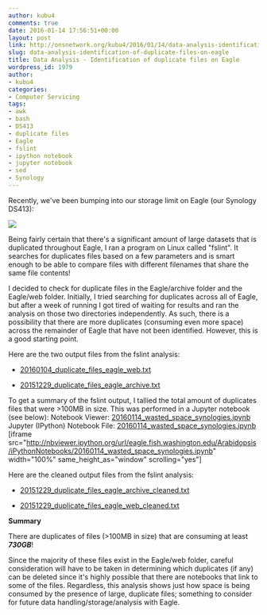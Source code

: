 ```yaml
---
author: kubu4
comments: true
date: 2016-01-14 17:56:51+00:00
layout: post
link: http://onsnetwork.org/kubu4/2016/01/14/data-analysis-identification-of-duplicate-files-on-eagle/
slug: data-analysis-identification-of-duplicate-files-on-eagle
title: Data Analysis - Identification of duplicate files on Eagle
wordpress_id: 1979
author:
- kubu4
categories:
- Computer Servicing
tags:
- awk
- bash
- DS413
- duplicate files
- Eagle
- fslint
- ipython notebook
- jupyter notebook
- sed
- Synology
---
```


Recently, we've been bumping into our storage limit on Eagle (our Synology DS413):

[![](http://eagle.fish.washington.edu/Arabidopsis/20160114_eagle_storage.jpg)](http://eagle.fish.washington.edu/Arabidopsis/20160114_eagle_storage.jpg)



Being fairly certain that there's a significant amount of large datasets that is duplicated throughout Eagle, I ran a program on Linux called "fslint". It searches for duplicates files based on a few parameters and is smart enough to be able to compare files with different filenames that share the same file contents!

I decided to check for duplicate files in the Eagle/archive folder and the Eagle/web folder. Initially, I tried searching for duplicates across all of Eagle, but after a week of running I got tired of waiting for results and ran the analysis on those two directories independently. As such, there is a possibility that there are more duplicates (consuming even more space) across the remainder of Eagle that have not been identified. However, this is a good starting point.

Here are the two output files from the fslint analysis:




    
  * [20160104_duplicate_files_eagle_web.txt](http://eagle.fish.washington.edu/Arabidopsis/20160104_duplicate_files_eagle_web.txt)

    
  * [20151229_duplicate_files_eagle_archive.txt](http://eagle.fish.washington.edu/Arabidopsis/20151229_duplicate_files_eagle_archive.txt)





To get a summary of the fslint output, I tallied the total amount of duplicates files that were >100MB in size. This was performed in a Jupyter notebook (see below):
Notebook Viewer: [20160114_wasted_space_synologies.ipynb](http://nbviewer.ipython.org/url/eagle.fish.washington.edu/Arabidopsis/iPythonNotebooks/20160114_wasted_space_synologies.ipynb)
Jupyter (IPython) Notebook File: [20160114_wasted_space_synologies.ipynb](http://eagle.fish.washington.edu/Arabidopsis/iPythonNotebooks/20160114_wasted_space_synologies.ipynb)
[iframe src="http://nbviewer.ipython.org/url/eagle.fish.washington.edu/Arabidopsis/iPythonNotebooks/20160114_wasted_space_synologies.ipynb" width="100%" same_height_as="window" scrolling="yes"]


Here are the cleaned output files from the fslint analysis:




    
  * [20151229_duplicate_files_eagle_archive_cleaned.txt](http://eagle.fish.washington.edu/Arabidopsis/20151229_duplicate_files_eagle_archive_cleaned.txt)

    
  * [20151229_duplicate_files_eagle_web_cleaned.txt](http://eagle.fish.washington.edu/Arabidopsis/20160104_duplicate_files_eagle_web_cleaned.txt)





**Summary**

There are duplicates of files (>100MB in size) that are consuming at least **_730GB_**!

Since the majority of these files exist in the Eagle/web folder, careful consideration will have to be taken in determining which duplicates (if any) can be deleted since it's highly possible that there are notebooks that link to some of the files. Regardless, this analysis shows just how space is being consumed by the presence of large, duplicate files; something to consider for future data handling/storage/analysis with Eagle.
